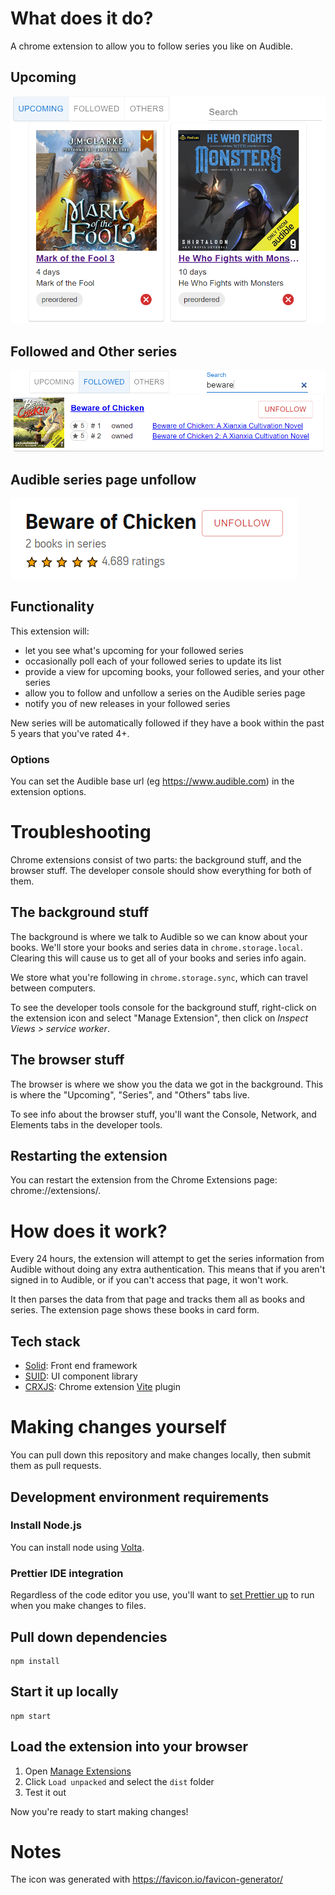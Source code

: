 # What does it do?

A chrome extension to allow you to follow series you like on Audible.

## Upcoming 
![upcoming](src/assets/upcoming.png)

## Followed and Other series
![followed](src/assets/followed.png)

## Audible series page unfollow
![series-unfollow](src/assets/series-unfollow.png)

## Functionality 

This extension will:
* let you see what's upcoming for your followed series
* occasionally poll each of your followed series to update its list
* provide a view for upcoming books, your followed series, and your other series
* allow you to follow and unfollow a series on the Audible series page
* notify you of new releases in your followed series

New series will be automatically followed if they have a book within the past 5 years that you've rated 4+.

### Options
You can set the Audible base url (eg https://www.audible.com) in the extension options.

# Troubleshooting
Chrome extensions consist of two parts: the background stuff, and the browser stuff.
The developer console should show everything for both of them.

## The background stuff
The background is where we talk to Audible so we can know about your books.
We'll store your books and series data in `chrome.storage.local`.
Clearing this will cause us to get all of your books and series info again.

We store what you're following in `chrome.storage.sync`, which can travel between computers.

To see the developer tools console for the background stuff, right-click on the extension icon and
select "Manage Extension", then click on *Inspect Views > service worker*.

## The browser stuff
The browser is where we show you the data we got in the background.
This is where the "Upcoming", "Series", and "Others" tabs live.

To see info about the browser stuff, you'll want the Console, Network, and Elements tabs in the developer tools.

## Restarting the extension
You can restart the extension from the Chrome Extensions page: chrome://extensions/.

# How does it work?

Every 24 hours, the extension will attempt to get the series information from Audible without doing any extra authentication.
This means that if you aren't signed in to Audible, or if you can't access that page, it won't work.

It then parses the data from that page and tracks them all as books and series.  The extension page shows these books in card form.

## Tech stack
* [Solid](http://solidjs.com): Front end framework
* [SUID](https://suid.io/): UI component library
* [CRXJS](https://crxjs.dev/vite-plugin): Chrome extension [Vite](https://vitejs.dev/) plugin

# Making changes yourself
You can pull down this repository and make changes locally, then submit them as pull requests.
## Development environment requirements

### Install Node.js
You can install node using [Volta](http://volta.sh).

### Prettier IDE integration
Regardless of the code editor you use, you'll want to [set Prettier up](https://prettier.io/docs/en/editors.html) to run when you make changes to files.

## Pull down dependencies
```shell
npm install
```
## Start it up locally
```shell
npm start
```
## Load the extension into your browser
1. Open [Manage Extensions](chrome://extensions/)
2. Click `Load unpacked` and select the `dist` folder
3. Test it out

Now you're ready to start making changes!

# Notes
The icon was generated with https://favicon.io/favicon-generator/
